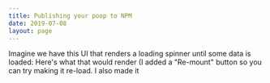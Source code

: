 ```yaml
---
title: Publishing your poop to NPM
date: 2019-07-08
layout: page
---
```


Imagine we have this UI that renders a loading spinner until some data is loaded: Here's what that would render (I added a "Re-mount" button so you can try making it re-load. I also made it
